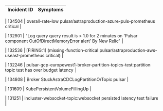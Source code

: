 | Incident ID | Symptoms |
| ----------- | -------- |
  
| 134504 | overall-rate-low pulsar/astraproduction-azure-puls-prometheus critical |

| 132901 | "Log query query result is > 1.0 for 2 minutes on 'Pulsar component OutOfDirectMemoryError alert'
                By New Relic" |

| 132536 | [FIRING:1]  (missing-function-critical pulsar/astraproduction-aws-useast-prometheus critical) |

| 132246 | pulsar-gcp-europewest1-broker-partition-topics-test:partition topic test has over budget latency |

| 134808 | Broker StuckAstraCDCLogPartitionOrTopic pulsar |

| 131609 | KubePersistentVolumeFillingUp |

| 131251 | incluster-websocket-topic:websocket persisted latency test failure |








